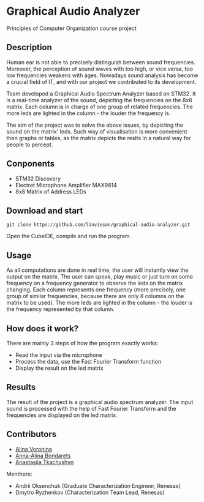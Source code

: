 # Graphical Audio Analyzer

Principles of Computer Organization course project

## Description

Human ear is not able to precisely distinguish between sound frequencies. Moreover, the perception of sound waves with too high, or vice versa, too low frequencies weakens with ages. Nowadays sound analysis has become a crucial field of IT, and with our project we contributed to its development.

Team developed a Graphical Audio Spectrum Analyzer based on STM32. It is a real-time analyzer of the sound, depicting the frequencies on the 8x8 matrix. Each column is in charge of one group of related frequencies. The more leds are lighted in the column - the louder the frequency is.

The aim of the project was to solve the above issues, by depicting the sound on the matrix' leds. Such way of visualisation is more convenient then graphs or tables, as the matrix depicts the reslts in a natural way for people to percept.

## Conponents

- STM32 Discovery
- Electret Microphone Amplifier MAX9814
- 8x8 Matrix of Address LEDs

## Download and start

```
git clone https://github.com/linvieson/graphical-audio-analyzer.git
```

Open the CubeIDE, compile and run the program.

## Usage

As all computations are done in real time, the user will instantly view the output on the matrix. The user can speak, play music or just turn on some frequency on a frequency generator to observe the leds on the matrix changing. Each column represents one frequency (more precisely, one group of similar frequencies, because there are only 8 columns on the matrix to be used). The more leds are lighted in the column - the louder is the frequency represented by that column.

## How does it work?

There are mainly 3 steps of how the program exactly works:

- Read the input via the microphone
- Process the data, use the Fast Fourier Transform function
- Display the result on the led matrix

## Results

The result of the project is a graphical audio spectrum analyzer. The input sound is processed with the help of Fast Fourier Transform and the frequencies are displayed on the led matrix.

## Contributors

- [Alina Voronina](https://github.com/linvieson)
- [Anna-Alina Bondarets](https://github.com/alorthius)
- [Anastasiia Tkachyshyn](https://github.com/tkachyshyn)

Menthors:

- Andrii Oksenchuk (Graduate Characterization Engineer, Renesas)
- Dmytro Ryzhenkov (Characterization Team Lead, Renesas)




